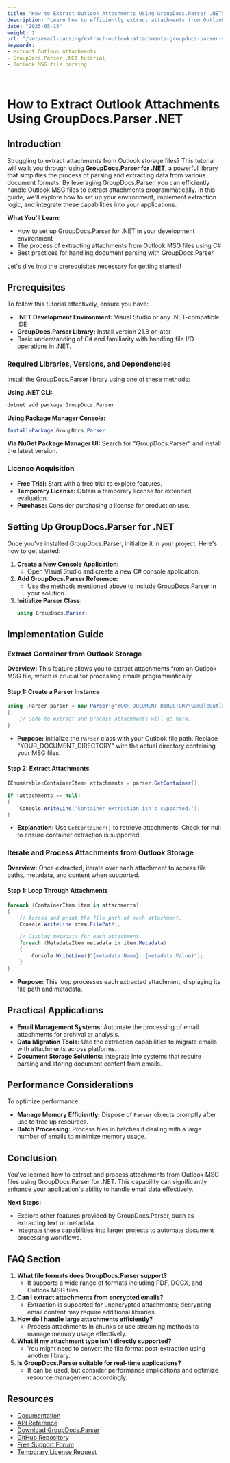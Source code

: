 ```yaml
---
title: "How to Extract Outlook Attachments Using GroupDocs.Parser .NET&#58; A Step-by-Step Guide"
description: "Learn how to efficiently extract attachments from Outlook MSG files using GroupDocs.Parser for .NET with this comprehensive guide. Perfect for developers needing email parsing solutions."
date: "2025-05-13"
weight: 1
url: "/net/email-parsing/extract-outlook-attachments-groupdocs-parser-net/"
keywords:
- extract Outlook attachments
- GroupDocs.Parser .NET tutorial
- Outlook MSG file parsing

---
```



# How to Extract Outlook Attachments Using GroupDocs.Parser .NET

## Introduction

Struggling to extract attachments from Outlook storage files? This tutorial will walk you through using **GroupDocs.Parser for .NET**, a powerful library that simplifies the process of parsing and extracting data from various document formats. By leveraging GroupDocs.Parser, you can efficiently handle Outlook MSG files to extract attachments programmatically. In this guide, we'll explore how to set up your environment, implement extraction logic, and integrate these capabilities into your applications.

**What You'll Learn:**
- How to set up GroupDocs.Parser for .NET in your development environment
- The process of extracting attachments from Outlook MSG files using C#
- Best practices for handling document parsing with GroupDocs.Parser

Let's dive into the prerequisites necessary for getting started!

## Prerequisites

To follow this tutorial effectively, ensure you have:
- **.NET Development Environment:** Visual Studio or any .NET-compatible IDE
- **GroupDocs.Parser Library:** Install version 21.8 or later
- Basic understanding of C# and familiarity with handling file I/O operations in .NET.

### Required Libraries, Versions, and Dependencies

Install the GroupDocs.Parser library using one of these methods:

**Using .NET CLI:**
```bash
dotnet add package GroupDocs.Parser
```

**Using Package Manager Console:**
```powershell
Install-Package GroupDocs.Parser
```

**Via NuGet Package Manager UI:**
Search for "GroupDocs.Parser" and install the latest version.

### License Acquisition

- **Free Trial:** Start with a free trial to explore features.
- **Temporary License:** Obtain a temporary license for extended evaluation.
- **Purchase:** Consider purchasing a license for production use.

## Setting Up GroupDocs.Parser for .NET

Once you've installed GroupDocs.Parser, initialize it in your project. Here's how to get started:

1. **Create a New Console Application:**
   - Open Visual Studio and create a new C# console application.
2. **Add GroupDocs.Parser Reference:**
   - Use the methods mentioned above to include GroupDocs.Parser in your solution.
3. **Initialize Parser Class:**
   ```csharp
   using GroupDocs.Parser;
   ```

## Implementation Guide

### Extract Container from Outlook Storage

**Overview:** This feature allows you to extract attachments from an Outlook MSG file, which is crucial for processing emails programmatically.

#### Step 1: Create a Parser Instance

```csharp
using (Parser parser = new Parser(@"YOUR_DOCUMENT_DIRECTORY\SampleOutlook.msg"))
{
    // Code to extract and process attachments will go here.
}
```

- **Purpose:** Initialize the `Parser` class with your Outlook file path. Replace "YOUR_DOCUMENT_DIRECTORY" with the actual directory containing your MSG files.

#### Step 2: Extract Attachments

```csharp
IEnumerable<ContainerItem> attachments = parser.GetContainer();

if (attachments == null)
{
    Console.WriteLine("Container extraction isn't supported.");
}
```

- **Explanation:** Use `GetContainer()` to retrieve attachments. Check for null to ensure container extraction is supported.

### Iterate and Process Attachments from Outlook Storage

**Overview:** Once extracted, iterate over each attachment to access file paths, metadata, and content when supported.

#### Step 1: Loop Through Attachments

```csharp
foreach (ContainerItem item in attachments)
{
    // Access and print the file path of each attachment.
    Console.WriteLine(item.FilePath);

    // Display metadata for each attachment.
    foreach (MetadataItem metadata in item.Metadata)
    {
        Console.WriteLine($"{metadata.Name}: {metadata.Value}");
    }
}
```

- **Purpose:** This loop processes each extracted attachment, displaying its file path and metadata.

## Practical Applications

- **Email Management Systems:** Automate the processing of email attachments for archival or analysis.
- **Data Migration Tools:** Use the extraction capabilities to migrate emails with attachments across platforms.
- **Document Storage Solutions:** Integrate into systems that require parsing and storing document content from emails.

## Performance Considerations

To optimize performance:

- **Manage Memory Efficiently:** Dispose of `Parser` objects promptly after use to free up resources.
- **Batch Processing:** Process files in batches if dealing with a large number of emails to minimize memory usage.

## Conclusion

You've learned how to extract and process attachments from Outlook MSG files using GroupDocs.Parser for .NET. This capability can significantly enhance your application's ability to handle email data effectively.

**Next Steps:**
- Explore other features provided by GroupDocs.Parser, such as extracting text or metadata.
- Integrate these capabilities into larger projects to automate document processing workflows.

## FAQ Section

1. **What file formats does GroupDocs.Parser support?**
   - It supports a wide range of formats including PDF, DOCX, and Outlook MSG files.
2. **Can I extract attachments from encrypted emails?**
   - Extraction is supported for unencrypted attachments; decrypting email content may require additional libraries.
3. **How do I handle large attachments efficiently?**
   - Process attachments in chunks or use streaming methods to manage memory usage effectively.
4. **What if my attachment type isn't directly supported?**
   - You might need to convert the file format post-extraction using another library.
5. **Is GroupDocs.Parser suitable for real-time applications?**
   - It can be used, but consider performance implications and optimize resource management accordingly.

## Resources
- [Documentation](https://docs.groupdocs.com/parser/net/)
- [API Reference](https://reference.groupdocs.com/parser/net)
- [Download GroupDocs.Parser](https://releases.groupdocs.com/parser/net/)
- [GitHub Repository](https://github.com/groupdocs-parser/GroupDocs.Parser-for-.NET)
- [Free Support Forum](https://forum.groupdocs.com/c/parser/10)
- [Temporary License Request](https://purchase.groupdocs.com/temporary-license/)
